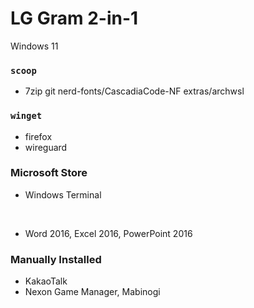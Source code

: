 LG Gram 2-in-1
========
Windows 11

### `scoop`
- 7zip git nerd-fonts/CascadiaCode-NF extras/archwsl

### `winget`
- firefox
- wireguard

### Microsoft Store
- Windows Terminal

&nbsp;

- Word 2016, Excel 2016, PowerPoint 2016

### Manually Installed
- KakaoTalk
- Nexon Game Manager, Mabinogi
